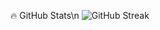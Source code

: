 <!---
- 👋 Hi, I’m @zeedan13
- 👀 I’m interested in ...
- 🌱 I’m currently learning ...
- 💞️ I’m looking to collaborate on ...
- 📫 How to reach me ...
- 😄 Pronouns: ...
- ⚡ Fun fact: ...
--->

:fire: GitHub Stats\n
![GitHub Streak](https://streak-stats.demolab.com?user=aryannov25&theme=dark&hide_border=true)
<!---
zeedan13/zeedan13 is a ✨ special ✨ repository because its `README.md` (this file) appears on your GitHub profile.
You can click the Preview link to take a look at your changes.
--->
